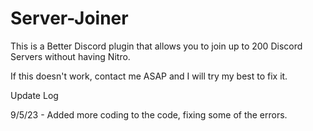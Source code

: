 # Server-Joiner
This is a Better Discord plugin that allows you to join up to 200 Discord Servers without having Nitro.

If this doesn't work, contact me ASAP and I will try my best to fix it.

Update Log

9/5/23 - Added more coding to the code, fixing some of the errors.
